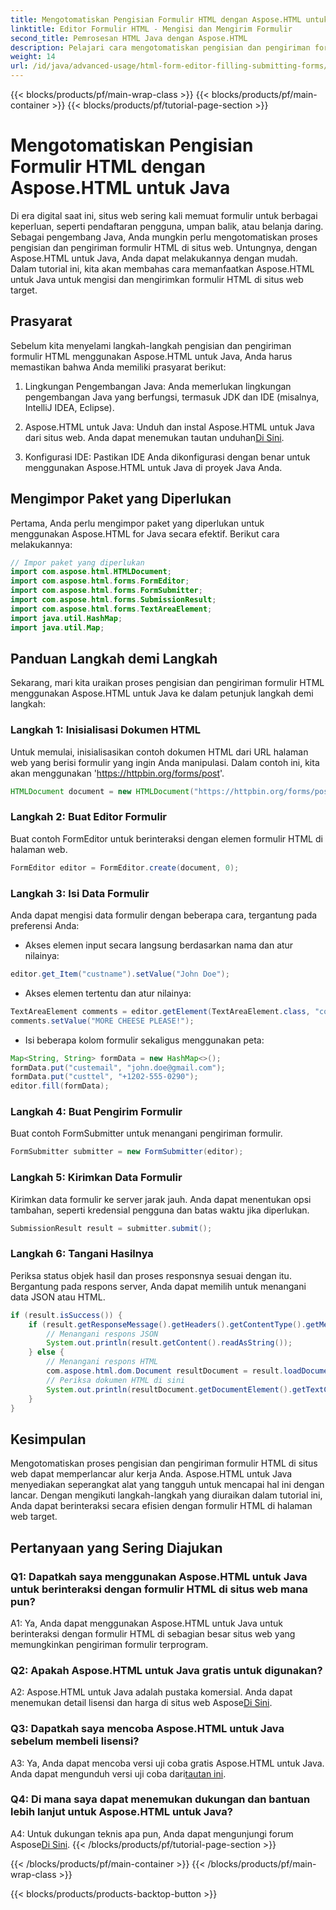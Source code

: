 ```yaml
---
title: Mengotomatiskan Pengisian Formulir HTML dengan Aspose.HTML untuk Java
linktitle: Editor Formulir HTML - Mengisi dan Mengirim Formulir
second_title: Pemrosesan HTML Java dengan Aspose.HTML
description: Pelajari cara mengotomatiskan pengisian dan pengiriman formulir HTML dengan Aspose.HTML untuk Java. Sederhanakan interaksi web dengan tutorial ini.
weight: 14
url: /id/java/advanced-usage/html-form-editor-filling-submitting-forms/
---
```


{{< blocks/products/pf/main-wrap-class >}}
{{< blocks/products/pf/main-container >}}
{{< blocks/products/pf/tutorial-page-section >}}

# Mengotomatiskan Pengisian Formulir HTML dengan Aspose.HTML untuk Java

Di era digital saat ini, situs web sering kali memuat formulir untuk berbagai keperluan, seperti pendaftaran pengguna, umpan balik, atau belanja daring. Sebagai pengembang Java, Anda mungkin perlu mengotomatiskan proses pengisian dan pengiriman formulir HTML di situs web. Untungnya, dengan Aspose.HTML untuk Java, Anda dapat melakukannya dengan mudah. Dalam tutorial ini, kita akan membahas cara memanfaatkan Aspose.HTML untuk Java untuk mengisi dan mengirimkan formulir HTML di situs web target.

## Prasyarat

Sebelum kita menyelami langkah-langkah pengisian dan pengiriman formulir HTML menggunakan Aspose.HTML untuk Java, Anda harus memastikan bahwa Anda memiliki prasyarat berikut:

1. Lingkungan Pengembangan Java: Anda memerlukan lingkungan pengembangan Java yang berfungsi, termasuk JDK dan IDE (misalnya, IntelliJ IDEA, Eclipse).

2.  Aspose.HTML untuk Java: Unduh dan instal Aspose.HTML untuk Java dari situs web. Anda dapat menemukan tautan unduhan[Di Sini](https://releases.aspose.com/html/java/).

3. Konfigurasi IDE: Pastikan IDE Anda dikonfigurasi dengan benar untuk menggunakan Aspose.HTML untuk Java di proyek Java Anda.

## Mengimpor Paket yang Diperlukan

Pertama, Anda perlu mengimpor paket yang diperlukan untuk menggunakan Aspose.HTML for Java secara efektif. Berikut cara melakukannya:

```java
// Impor paket yang diperlukan
import com.aspose.html.HTMLDocument;
import com.aspose.html.forms.FormEditor;
import com.aspose.html.forms.FormSubmitter;
import com.aspose.html.forms.SubmissionResult;
import com.aspose.html.forms.TextAreaElement;
import java.util.HashMap;
import java.util.Map;
```

## Panduan Langkah demi Langkah

Sekarang, mari kita uraikan proses pengisian dan pengiriman formulir HTML menggunakan Aspose.HTML untuk Java ke dalam petunjuk langkah demi langkah:

### Langkah 1: Inisialisasi Dokumen HTML

Untuk memulai, inisialisasikan contoh dokumen HTML dari URL halaman web yang berisi formulir yang ingin Anda manipulasi. Dalam contoh ini, kita akan menggunakan 'https://httpbin.org/forms/post'.

```java
HTMLDocument document = new HTMLDocument("https://httpbin.org/forms/post");
```

### Langkah 2: Buat Editor Formulir

Buat contoh FormEditor untuk berinteraksi dengan elemen formulir HTML di halaman web.

```java
FormEditor editor = FormEditor.create(document, 0);
```

### Langkah 3: Isi Data Formulir

Anda dapat mengisi data formulir dengan beberapa cara, tergantung pada preferensi Anda:

- Akses elemen input secara langsung berdasarkan nama dan atur nilainya:

```java
editor.get_Item("custname").setValue("John Doe");
```

- Akses elemen tertentu dan atur nilainya:

```java
TextAreaElement comments = editor.getElement(TextAreaElement.class, "comments");
comments.setValue("MORE CHEESE PLEASE!");
```

- Isi beberapa kolom formulir sekaligus menggunakan peta:

```java
Map<String, String> formData = new HashMap<>();
formData.put("custemail", "john.doe@gmail.com");
formData.put("custtel", "+1202-555-0290");
editor.fill(formData);
```

### Langkah 4: Buat Pengirim Formulir

Buat contoh FormSubmitter untuk menangani pengiriman formulir.

```java
FormSubmitter submitter = new FormSubmitter(editor);
```

### Langkah 5: Kirimkan Data Formulir

Kirimkan data formulir ke server jarak jauh. Anda dapat menentukan opsi tambahan, seperti kredensial pengguna dan batas waktu jika diperlukan.

```java
SubmissionResult result = submitter.submit();
```

### Langkah 6: Tangani Hasilnya

Periksa status objek hasil dan proses responsnya sesuai dengan itu. Bergantung pada respons server, Anda dapat memilih untuk menangani data JSON atau HTML.

```java
if (result.isSuccess()) {
    if (result.getResponseMessage().getHeaders().getContentType().getMediaType().equals("application/json")) {
        // Menangani respons JSON
        System.out.println(result.getContent().readAsString());
    } else {
        // Menangani respons HTML
        com.aspose.html.dom.Document resultDocument = result.loadDocument();
        // Periksa dokumen HTML di sini
        System.out.println(resultDocument.getDocumentElement().getTextContent());
    }
}
```

## Kesimpulan

Mengotomatiskan proses pengisian dan pengiriman formulir HTML di situs web dapat memperlancar alur kerja Anda. Aspose.HTML untuk Java menyediakan seperangkat alat yang tangguh untuk mencapai hal ini dengan lancar. Dengan mengikuti langkah-langkah yang diuraikan dalam tutorial ini, Anda dapat berinteraksi secara efisien dengan formulir HTML di halaman web target.

## Pertanyaan yang Sering Diajukan

### Q1: Dapatkah saya menggunakan Aspose.HTML untuk Java untuk berinteraksi dengan formulir HTML di situs web mana pun?

A1: Ya, Anda dapat menggunakan Aspose.HTML untuk Java untuk berinteraksi dengan formulir HTML di sebagian besar situs web yang memungkinkan pengiriman formulir terprogram.

### Q2: Apakah Aspose.HTML untuk Java gratis untuk digunakan?

 A2: Aspose.HTML untuk Java adalah pustaka komersial. Anda dapat menemukan detail lisensi dan harga di situs web Aspose[Di Sini](https://purchase.aspose.com/buy).

### Q3: Dapatkah saya mencoba Aspose.HTML untuk Java sebelum membeli lisensi?

 A3: Ya, Anda dapat mencoba versi uji coba gratis Aspose.HTML untuk Java. Anda dapat mengunduh versi uji coba dari[tautan ini](https://releases.aspose.com/).

### Q4: Di mana saya dapat menemukan dukungan dan bantuan lebih lanjut untuk Aspose.HTML untuk Java?

 A4: Untuk dukungan teknis apa pun, Anda dapat mengunjungi forum Aspose[Di Sini](https://forum.aspose.com/).
{{< /blocks/products/pf/tutorial-page-section >}}

{{< /blocks/products/pf/main-container >}}
{{< /blocks/products/pf/main-wrap-class >}}

{{< blocks/products/products-backtop-button >}}
